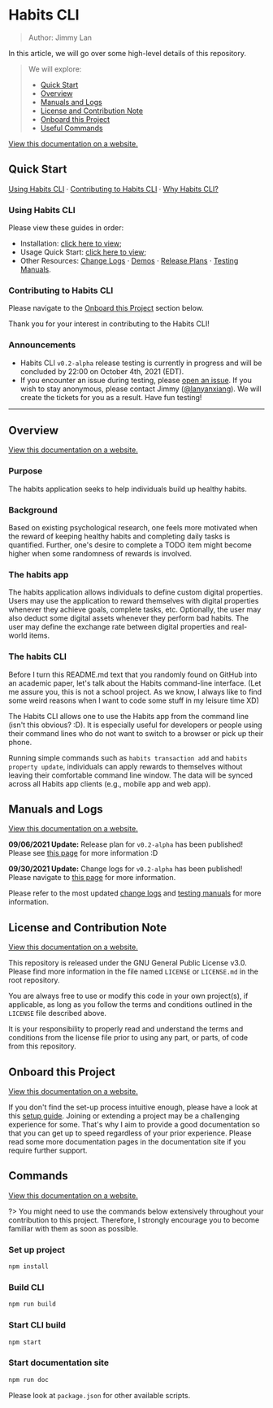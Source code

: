 # Habits CLI

> Author: Jimmy Lan

In this article, we will go over some high-level details of this repository.

> We will explore:
>
> - [Quick Start](#quick-start)
> - [Overview](#overview)
> - [Manuals and Logs](#manuals-and-logs)
> - [License and Contribution Note](#license-and-contribution-note)
> - [Onboard this Project](#onboard-this-project)
> - [Useful Commands](#commands)

[View this documentation on a website.](https://habits-cli.jimmy-lan.com)

## Quick Start

[Using Habits CLI](#using-habits-cli) ·
[Contributing to Habits CLI](#contributing-to-habits-cli) · [Why Habits CLI?](#overview)

### Using Habits CLI

Please view these guides in order:

- Installation: [click here to view](overview/installation.md);
- Usage Quick Start: [click here to view](overview/usage-quick-start.md);
- Other Resources: [Change Logs](change-logs/README.md) · [Demos](demo/README.md)
  · [Release Plans](release-plans/README.md) · [Testing Manuals](testing/README.md).

### Contributing to Habits CLI

Please navigate to the [Onboard this Project](#onboard-this-project) section below.

Thank you for your interest in contributing to the Habits CLI!

### Announcements

* Habits CLI `v0.2-alpha` release testing is currently in progress and will be concluded by 22:00 on October 4th, 2021
  (EDT).
* If you encounter an issue during testing, please [open an issue](https://github.com/lanyanxiang/habits-cli/issues). If
  you wish to stay anonymous, please contact Jimmy ([@lanyanxiang](https://github.com/lanyanxiang)). We will create the
  tickets for you as a result. Have fun testing!

---

## Overview

[View this documentation on a website.](https://habits-cli.jimmy-lan.com)
### Purpose

The habits application seeks to help individuals build up healthy habits.

### Background

Based on existing psychological research, one feels more motivated when the reward of keeping healthy habits and
completing daily tasks is quantified. Further, one's desire to complete a TODO item might become higher when some
randomness of rewards is involved.

### The habits app
The habits application allows individuals to define custom digital properties. Users may use the application to reward themselves with digital properties whenever they achieve goals, complete tasks, etc. Optionally, the user may also deduct some digital assets whenever they perform bad habits. The user may define the exchange rate between digital properties and real-world items.

### The habits CLI
Before I turn this README.md text that you randomly found on GitHub into an academic paper, let's talk about the Habits command-line interface. (Let me assure you, this is not a school project. As we know, I always like to find some weird reasons when I want to code some stuff in my leisure time XD)

The Habits CLI allows one to use the Habits app from the command line (isn't this obvious? :D). It is especially useful
for developers or people using their command lines who do not want to switch to a browser or pick up their phone.

Running simple commands such as `habits transaction add` and `habits property update`, individuals can apply rewards to
themselves without leaving their comfortable command line window. The data will be synced across all Habits app
clients (e.g., mobile app and web app).

## Manuals and Logs

[View this documentation on a website.](https://habits-cli.jimmy-lan.com)

**09/06/2021 Update:** Release plan for `v0.2-alpha` has been published! Please see [this page](release-plans/v0.2.md)
for more information :D

**09/30/2021 Update:** Change logs for `v0.2-alpha` has been published! Please navigate
to [this page](change-logs/v0.2.md) for more information.

Please refer to the most updated [change logs](change-logs) and [testing manuals](testing) for more information.

## License and Contribution Note

[View this documentation on a website.](https://habits-cli.jimmy-lan.com)

This repository is released under the GNU General Public License v3.0. Please find more information in the file
named `LICENSE` or `LICENSE.md` in the root repository.

You are always free to use or modify this code in your own project(s), if applicable, as long as you follow the terms
and conditions outlined in the `LICENSE` file described above.

It is your responsibility to properly read and understand the terms and conditions from the license file prior to using
any part, or parts, of code from this repository.

## Onboard this Project

[View this documentation on a website.](https://habits-cli.jimmy-lan.com)

If you don't find the set-up process intuitive enough, please have a look at this [setup guide](overview/setup.md).
Joining or extending a project may be a challenging experience for some. That's why I aim to provide a good
documentation so that you can get up to speed regardless of your prior experience. Please read some more documentation
pages in the documentation site if you require further support.

## Commands

[View this documentation on a website.](https://habits-cli.jimmy-lan.com)

?> You might need to use the commands below extensively throughout your contribution to this project. Therefore, I
strongly encourage you to become familiar with them as soon as possible.

### Set up project

```bash
npm install
```

### Build CLI

```bash
npm run build
```

### Start CLI build

```bash
npm start
```

### Start documentation site

```bash
npm run doc
```

Please look at `package.json` for other available scripts.

